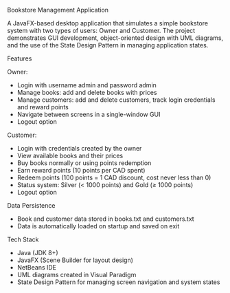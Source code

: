 Bookstore Management Application

A JavaFX-based desktop application that simulates a simple bookstore system with two types of users: Owner and Customer. The project demonstrates GUI development, object-oriented design with UML diagrams, and the use of the State Design Pattern in managing application states.

Features

Owner:
- Login with username admin and password admin
- Manage books: add and delete books with prices
- Manage customers: add and delete customers, track login credentials and reward points
- Navigate between screens in a single-window GUI
- Logout option

Customer:
- Login with credentials created by the owner
- View available books and their prices
- Buy books normally or using points redemption
- Earn reward points (10 points per CAD spent)
- Redeem points (100 points = 1 CAD discount, cost never less than 0)
- Status system: Silver (< 1000 points) and Gold (≥ 1000 points)
- Logout option

Data Persistence
- Book and customer data stored in books.txt and customers.txt
- Data is automatically loaded on startup and saved on exit

Tech Stack
- Java (JDK 8+)
- JavaFX (Scene Builder for layout design)
- NetBeans IDE
- UML diagrams created in Visual Paradigm
- State Design Pattern for managing screen navigation and system states
